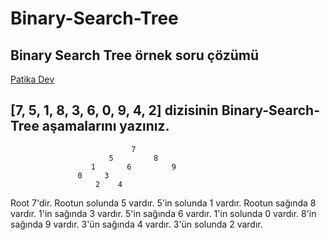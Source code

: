 # Binary-Search-Tree
## Binary Search Tree örnek soru çözümü
[Patika Dev](https://www.patika.dev/tr)

## [7, 5, 1, 8, 3, 6, 0, 9, 4, 2] dizisinin Binary-Search-Tree aşamalarını yazınız.
                               7
                          5         8
                      1       6         9 
                   0     3
                       2    4
 Root 7'dir. Rootun solunda 5 vardır. 5'in solunda 1 vardır. Rootun sağında 8 vardır. 1'in sağında 3 vardır. 5'in sağında 6 vardır. 1'in solunda 0 vardır. 8'in sağında 9 vardır. 3'ün sağında 4 vardır. 3'ün solunda 2 vardır.
